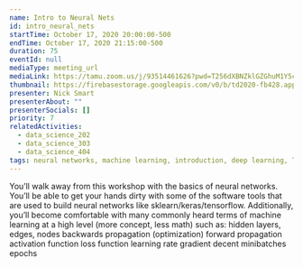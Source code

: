 ```yaml
---
name: Intro to Neural Nets
id: intro_neural_nets
startTime: October 17, 2020 20:00:00-500
endTime: October 17, 2020 21:15:00-500
duration: 75
eventId: null
mediaType: meeting_url
mediaLink: https://tamu.zoom.us/j/93514461626?pwd=T256dXBNZklGZGhuM1Y5cUYyMDhGQT09
thumbnail: https://firebasestorage.googleapis.com/v0/b/td2020-fb428.appspot.com/o/image%20(5).png?alt=media&token=f4fc131a-8e0c-4b81-9e6e-3c7992a18167
presenter: Nick Smart
presenterAbout: ""
presenterSocials: []
priority: 7
relatedActivities:
  - data_science_202
  - data_science_303
  - data_science_404
tags: neural networks, machine learning, introduction, deep learning, TensorFlow, Keras, numpy, Optimizer, Loss Function, Python
---
```


You’ll walk away from this workshop with the basics of neural networks. You’ll be able to get your hands dirty with some of the software tools that are used to build neural networks like sklearn/keras/tensorflow. Additionally, you’ll become comfortable with many commonly heard terms of machine learning at a high level (more concept, less math) such as:
hidden layers, edges, nodes
backwards propagation (optimization)
forward propagation
activation function
loss function
learning rate
gradient decent
minibatches
epochs
